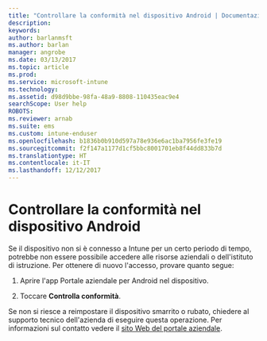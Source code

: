 ```yaml
---
title: "Controllare la conformità nel dispositivo Android | Documentazione Microsoft"
description: 
keywords: 
author: barlanmsft
ms.author: barlan
manager: angrobe
ms.date: 03/13/2017
ms.topic: article
ms.prod: 
ms.service: microsoft-intune
ms.technology: 
ms.assetid: d98d9bbe-98fa-48a9-8808-110435eac9e4
searchScope: User help
ROBOTS: 
ms.reviewer: arnab
ms.suite: ems
ms.custom: intune-enduser
ms.openlocfilehash: b1836b0b910d597a78e936e6ac1ba7956fe3fe19
ms.sourcegitcommit: f2f147a1177d1cf5bbc8001701eb8f44dd833b7d
ms.translationtype: HT
ms.contentlocale: it-IT
ms.lasthandoff: 12/12/2017
---
```

# <a name="check-compliance-on-your-android-device"></a>Controllare la conformità nel dispositivo Android

Se il dispositivo non si è connesso a Intune per un certo periodo di tempo, potrebbe non essere possibile accedere alle risorse aziendali o dell'istituto di istruzione. Per ottenere di nuovo l'accesso, provare quanto segue:

1. Aprire l'app Portale aziendale per Android nel dispositivo.

2. Toccare **Controlla conformità**.

Se non si riesce a reimpostare il dispositivo smarrito o rubato, chiedere al supporto tecnico dell'azienda di eseguire questa operazione. Per informazioni sul contatto vedere il [sito Web del portale aziendale](https://portal.manage.microsoft.com#HelpDeskDialog).
